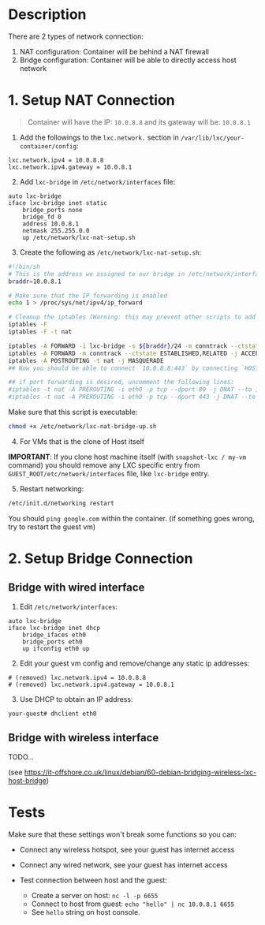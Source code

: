 # Description 

There are 2 types of network connection: 

1. NAT configuration: Container will be behind a NAT firewall
2. Bridge configuration: Container will be able to directly access host network

# 1. Setup NAT Connection

> Container will have the IP: `10.0.8.8` and its gateway will be: `10.0.8.1`

1. Add the followings to the `lxc.network.` section in `/var/lib/lxc/your-container/config`: 

```
lxc.network.ipv4 = 10.0.8.8
lxc.network.ipv4.gateway = 10.0.8.1
```

2. Add `lxc-bridge` in `/etc/network/interfaces` file: 


```
auto lxc-bridge
iface lxc-bridge inet static
    bridge_ports none
    bridge_fd 0
    address 10.0.8.1
    netmask 255.255.0.0
    up /etc/network/lxc-nat-setup.sh
```

3. Create the following as `/etc/network/lxc-nat-setup.sh`:


```bash
#!/bin/sh
# This is the address we assigned to our bridge in /etc/network/interfaces
braddr=10.0.8.1

# Make sure that the IP forwarding is enabled 
echo 1 > /proc/sys/net/ipv4/ip_forward

# Cleanup the iptables (Warning: this may prevent other scripts to add their rules)
iptables -F
iptables -F -t nat

iptables -A FORWARD -i lxc-bridge -s ${braddr}/24 -m conntrack --ctstate NEW -j ACCEPT
iptables -A FORWARD -m conntrack --ctstate ESTABLISHED,RELATED -j ACCEPT
iptables -A POSTROUTING -t nat -j MASQUERADE 
## Now you should be able to connect `10.0.8.8:443` by connecting `HOST_IP:443`. 

## if port forwarding is desired, uncomment the following lines:
#iptables -t nat -A PREROUTING -i eth0 -p tcp --dport 80 -j DNAT --to 10.0.8.8:80
#iptables -t nat -A PREROUTING -i eth0 -p tcp --dport 443 -j DNAT --to 10.0.8.8:443

```

Make sure that this script is executable:

```bash
chmod +x /etc/network/lxc-nat-bridge-up.sh
```

4. For VMs that is the clone of Host itself 

**IMPORTANT**: If you clone host machine itself (with `snapshot-lxc / my-vm` command) you should remove any LXC specific entry from `GUEST_ROOT/etc/network/interfaces` file, like `lxc-bridge` entry. 


5. Restart networking: 
```bash
/etc/init.d/networking restart
```

You should `ping google.com` within the container. (if something goes wrong, try to restart the guest vm)


# 2. Setup Bridge Connection

## Bridge with wired interface

1. Edit `/etc/network/interfaces`:

```
auto lxc-bridge
iface lxc-bridge inet dhcp
    bridge_ifaces eth0
    bridge_ports eth0
    up ifconfig eth0 up
```

2. Edit your guest vm config and remove/change any static ip addresses: 

```
# (removed) lxc.network.ipv4 = 10.0.8.8
# (removed) lxc.network.ipv4.gateway = 10.0.8.1
```

3. Use DHCP to obtain an IP address: 

```
your-guest# dhclient eth0
```

## Bridge with wireless interface 

TODO...

(see https://it-offshore.co.uk/linux/debian/60-debian-bridging-wireless-lxc-host-bridge)

# Tests 

Make sure that these settings won't break some functions so you can:

* Connect any wireless hotspot, see your guest has internet access 

* Connect any wired network, see your guest has internet access 

* Test connection between host and the guest: 

  * Create a server on host: `nc -l -p 6655`
  * Connect to host from guest: `echo "hello" | nc 10.0.8.1 6655`
  * See `hello` string on host console.

  ​




